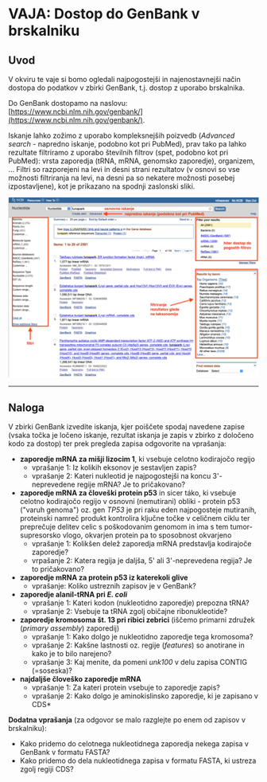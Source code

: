 # VAJA: Dostop do GenBank v brskalniku

## Uvod
V okviru te vaje si bomo ogledali najpogostejši in najenostavnejši način dostopa do podatkov v zbirki GenBank, t.j. dostop z uporabo brskalnika.

Do GenBank dostopamo na naslovu: [https://www.ncbi.nlm.nih.gov/genbank/](https://www.ncbi.nlm.nih.gov/genbank/).

Iskanje lahko zožimo z uporabo kompleksnejših poizvedb (*Advanced search* - napredno iskanje, podobno kot pri PubMed), prav tako pa lahko rezultate filtriramo z uporabo številnih filtrov (spet, podobno kot pri PubMed): vrsta zaporedja (tRNA, mRNA, genomsko zaporedje), organizem, ... Filtri so razporejeni na levi in desni strani rezultatov (v osnovi so vse možnosti filtriranja na levi, na desni pa so nekatere možnosti posebej izpostavljene), kot je prikazano na spodnji zaslonski sliki.

![GenBank iskanje in filtriranje](slike/genbank_web_primer1.png)

---
## Naloga

V zbirki GenBank izvedite iskanja, kjer poiščete spodaj navedene zapise (vsaka točka je ločeno iskanje, rezultat iskanja je zapis v zbirko z določeno kodo za dostop) ter prek pregleda zapisa odgovorite na vprašanja:
* **zaporedje mRNA za mišji lizocim 1**, ki vsebuje celotno kodirajočo regijo
  * vprašanje 1: Iz kolikih eksonov je sestavljen zapis?
  * vprašanje 2: Kateri nukleotid je najpogostejši na koncu 3'-neprevedene regije mRNA? Je to pričakovano?
* **zaporedje mRNA za človeški protein p53** in sicer táko, ki vsebuje celotno kodirajočo regijo v osnovni (nemutirani) obliki - protein p53 ("varuh genoma") oz. gen *TP53* je pri raku eden najpogosteje mutiranih, proteinski namreč produkt kontrolira ključne točke v celičnem ciklu ter preprečuje delitev celic s poškodovanim genomom in ima s tem tumor-supresorsko vlogo, okvarjen protein pa to sposobnost okvarjeno
  * vprašanje 1: Kolikšen delež zaporedja mRNA predstavlja kodirajoče zaporedje?
  * vrpašanje 2: Katera regija je daljša, 5' ali 3'-neprevedena regija? Je to pričakovano?
* **zaporedje mRNA za protein p53 iz katerekoli glive**
  * vprašanje: Koliko ustreznih zapisov je v GenBank?
* **zaporedje alanil-tRNA pri *E. coli***
  * vprašanje 1: Kateri kodon (nukleotidno zaporedje) prepozna tRNA?
  * vprašanje 2: Vsebuje ta tRNA zgolj običajne ribonukleotide?
* **zaporedje kromosoma št. 13 pri ribici zebrici** (iščemo primarni združek (*primary assembly*) zaporedij)
  * vprašanje 1: Kako dolgo je nukleotidno zaporedje tega kromosoma?
  * vprašanje 2: Kakšne lastnosti oz. regije (*features*) so anotirane in kako je to bilo narejeno?
  * vprašanje 3: Kaj menite, da pomeni *unk100* v delu zapisa CONTIG (=soseska)?
* **najdaljše človeško zaporedje mRNA**
  * vprašanje 1: Za kateri protein vsebuje to zaporedje zapis?
  * vprašanje 2: Kako dolgo je aminokislinsko zaporedje, ki je zapisano v CDS*

**Dodatna vprašanja** (za odgovor se malo razglejte po enem od zapisov v brskalniku):
* Kako pridemo do celotnega nukleotidnega zaporedja nekega zapisa v GenBank v formatu FASTA?
* Kako pridemo do dela nukleotidnega zapisa v formatu FASTA, ki ustreza zgolj regiji CDS?
